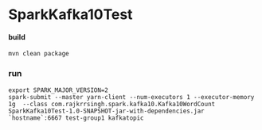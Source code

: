 # SparkKafka10Test
#### build
```
mvn clean package
```

### run 
```
export SPARK_MAJOR_VERSION=2
spark-submit --master yarn-client --num-executors 1 --executor-memory 1g  --class com.rajkrrsingh.spark.kafka10.Kafka10WordCount SparkKafka10Test-1.0-SNAPSHOT-jar-with-dependencies.jar `hostname`:6667 test-group1 kafkatopic
```

